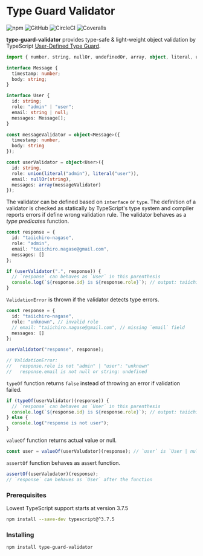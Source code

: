 # Type Guard Validator

![npm](https://img.shields.io/npm/v/type-guard-validator)
![GitHub](https://img.shields.io/github/license/taiichiro-nagase/type-guard-validator)
![CircleCI](https://img.shields.io/circleci/build/github/taiichiro-nagase/type-guard-validator/develop)
![Coveralls](https://img.shields.io/coveralls/github/taiichiro-nagase/type-guard-validator)

**type-guard-validator** provides type-safe & light-weight object validation by TypeScript [User-Defined Type Guard](https://www.typescriptlang.org/docs/handbook/advanced-types.html#using-type-predicates).

```typescript
import { number, string, nullOr, undefinedOr, array, object, literal, union } from "type-guard-validator";

interface Message {
  timestamp: number;
  body: string;
}

interface User {
  id: string;
  role: "admin" | "user";
  email: string | null;
  messages: Message[];
}

const messageValidator = object<Message>({
  timestamp: number,
  body: string
});

const userValidator = object<User>({
  id: string,
  role: union(literal("admin"), literal("user")),
  email: nullOr(string),
  messages: array(messageValidator)
});
```

The validator can be defined based on `interface` or `type`.
The definition of a validator is checked as statically by TypeScript's type system and compiler reports errors if define wrong validation rule.
The validator behaves as a *type predicates* function.

```typescript
const response = {
  id: "taiichiro-nagase",
  role: "admin",
  email: "taiichiro.nagase@gmail.com",
  messages: []
};

if (userValidator(".", response)) {
  // `response` can behaves as `User` in this parenthesis
  console.log(`${response.id} is ${response.role}`); // output: taiichiro-nagase is admin
}
```

`ValidationError` is thrown if the validator detects type errors.

```typescript
const response = {
  id: "taiichiro-nagase",
  role: "unknown", // invalid role
  // email: "taiichiro.nagase@gmail.com", // missing `email` field
  messages: []
};

userValidator("response", response);

// ValidationError:
//   response.role is not "admin" | "user": "unknown"
//   response.email is not null or string: undefined
```

`typeOf` function returns `false` instead of throwing an error if validation failed.

```typescript
if (typeOf(userValidator)(response)) {
  // `response` can behaves as `User` in this parenthesis
  console.log(`${response.id} is ${response.role}`); // output: taiichiro-nagase is admin
} else {
  console.log("response is not user");
}
```

`valueOf` function returns actual value or null.

```typescript
const user = valueOf(userValudator)(response); // `user` is `User | null`
```

`assertOf` function behaves as assert function.

```typescript
assertOf(userValudator)(response);
// `response` can behaves as `User` after the function
```

### Prerequisites

Lowest TypeScript support starts at version 3.7.5

```bash
npm install --save-dev typescript@^3.7.5
```

### Installing

```bash
npm install type-guard-validator
```
